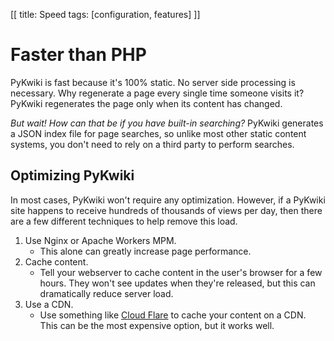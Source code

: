 [[
title: Speed
tags: [configuration, features]
]]

# Faster than PHP

PyKwiki is fast because it's 100% static. No server side processing is necessary. Why regenerate a page every single time someone visits it? PyKwiki regenerates the page only when its content has changed. 

*But wait! How can that be if you have built-in searching?* PyKwiki generates a JSON index file for page searches, so unlike most other static content systems, you don't need to rely on a third party to perform searches. 
 
## Optimizing PyKwiki

In most cases, PyKwiki won't require any optimization. However, if a PyKwiki site happens to receive hundreds of thousands of views per day, then there are a few different techniques to help remove this load.

1. Use Nginx or Apache Workers MPM. 
    * This alone can greatly increase page performance.
2. Cache content.
    * Tell your webserver to cache content in the user's browser for a few hours. They won't see updates when they're released, but this can dramatically reduce server load.
3. Use a CDN.
    * Use something like [Cloud Flare](http://cloudflare.com) to cache your content on a CDN. This can be the most expensive option, but it works well.


